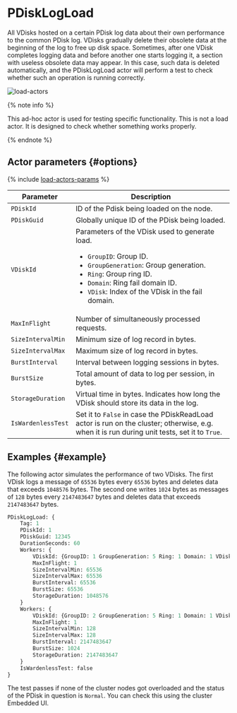 # PDiskLogLoad

All VDisks hosted on a certain PDisk log data about their own performance to the common PDisk log. VDisks gradually delete their obsolete data at the beginning of the log to free up disk space. Sometimes, after one VDisk completes logging data and before another one starts logging it, a section with useless obsolete data may appear. In this case, such data is deleted automatically, and the PDiskLogLoad actor will perform a test to check whether such an operation is running correctly.

![load-actors](../_assets/pdisklogload.svg)

{% note info %}

This ad-hoc actor is used for testing specific functionality. This is not a load actor. It is designed to check whether something works properly.

{% endnote %}

## Actor parameters {#options}

{% include [load-actors-params](../_includes/load-actors-params.md) %}

| Parameter          | Description                                                                                                                                                                                                                                                     |
|--------------------|-----------------------------------------------------------------------------------------------------------------------------------------------------------------------------------------------------------------------------------------------------------------|
| `PDiskId`          | ID of the Pdisk being loaded on the node.                                                                                                                                                                                                                       |
| `PDiskGuid`        | Globally unique ID of the PDisk being loaded.                                                                                                                                                                                                                   |
| `VDiskId`          | Parameters of the VDisk used to generate load.<ul><li>`GroupID`: Group ID.</li><li>`GroupGeneration`: Group generation.</li><li>`Ring`: Group ring ID.</li><li>`Domain`: Ring fail domain ID.</li><li>`VDisk`: Index of the VDisk in the fail domain.</li></ul> |
| `MaxInFlight`      | Number of simultaneously processed requests.                                                                                                                                                                                                                    |
| `SizeIntervalMin`  | Minimum size of log record in bytes.                                                                                                                                                                                                                            |
| `SizeIntervalMax`  | Maximum size of log record in bytes.                                                                                                                                                                                                                            |
| `BurstInterval`    | Interval between logging sessions in bytes.                                                                                                                                                                                                                     |
| `BurstSize`        | Total amount of data to log per session, in bytes.                                                                                                                                                                                                              |
| `StorageDuration`  | Virtual time in bytes. Indicates how long the VDisk should store its data in the log.                                                                                                                                                                           |
| `IsWardenlessTest` | Set it to `False` in case the PDiskReadLoad actor is run on the cluster; otherwise, e.g. when it is run during unit tests, set it to `True`.                                                                                                                    |

## Examples {#example}

The following actor simulates the performance of two VDisks. The first VDisk logs a message of `65536` bytes every `65536` bytes and deletes data that exceeds `1048576` bytes. The second one writes `1024` bytes as messages of `128` bytes every `2147483647` bytes and deletes data that exceeds `2147483647` bytes.

```proto
PDiskLogLoad: {
    Tag: 1
    PDiskId: 1
    PDiskGuid: 12345
    DurationSeconds: 60
    Workers: {
        VDiskId: {GroupID: 1 GroupGeneration: 5 Ring: 1 Domain: 1 VDisk: 1}
        MaxInFlight: 1
        SizeIntervalMin: 65536
        SizeIntervalMax: 65536
        BurstInterval: 65536
        BurstSize: 65536
        StorageDuration: 1048576
    }
    Workers: {
        VDiskId: {GroupID: 2 GroupGeneration: 5 Ring: 1 Domain: 1 VDisk: 1}
        MaxInFlight: 1
        SizeIntervalMin: 128
        SizeIntervalMax: 128
        BurstInterval: 2147483647
        BurstSize: 1024
        StorageDuration: 2147483647
    }
    IsWardenlessTest: false
}
```

The test passes if none of the cluster nodes got overloaded and the status of the PDisk in question is `Normal`. You can check this using the cluster Embedded UI.
